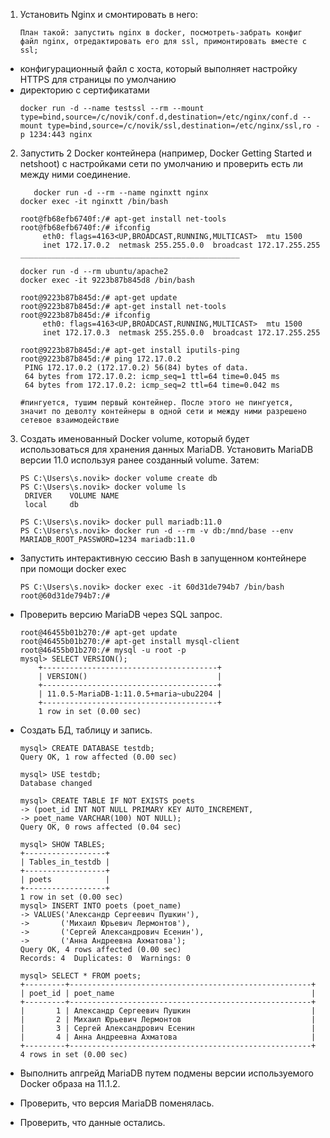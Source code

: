 1. Установить Nginx и смонтировать в него:
    ```
    План такой: запустить nginx в docker, посмотреть-забрать конфиг файл nginx, отредактировать его для ssl, примонтировать вместе с ssl;
    ```
- конфигурационный файл с хоста, который выполняет настройку HTTPS для страницы по умолчанию
- директорию с сертификатами
    ```
    docker run -d --name testssl --rm --mount type=bind,source=/c/novik/conf.d,destination=/etc/nginx/conf.d --mount type=bind,source=/c/novik/ssl,destination=/etc/nginx/ssl,ro -p 1234:443 nginx
    ```
2. Запустить 2 Docker контейнера (например, Docker Getting Started и netshoot) с настройками сети по умолчанию и проверить есть ли между ними соединение.
   ```
      docker run -d --rm --name nginxtt nginx
   docker exec -it nginxtt /bin/bash

   root@fb68efb6740f:/# apt-get install net-tools
   root@fb68efb6740f:/# ifconfig
        eth0: flags=4163<UP,BROADCAST,RUNNING,MULTICAST>  mtu 1500
        inet 172.17.0.2  netmask 255.255.0.0  broadcast 172.17.255.255
   _________________________________________________
   
   docker run -d --rm ubuntu/apache2
   docker exec -it 9223b87b845d8 /bin/bash

   root@9223b87b845d:/# apt-get update
   root@9223b87b845d:/# apt-get install net-tools
   root@9223b87b845d:/# ifconfig
        eth0: flags=4163<UP,BROADCAST,RUNNING,MULTICAST>  mtu 1500
        inet 172.17.0.3  netmask 255.255.0.0  broadcast 172.17.255.255

   root@9223b87b845d:/# apt-get install iputils-ping
   root@9223b87b845d:/# ping 172.17.0.2
    PING 172.17.0.2 (172.17.0.2) 56(84) bytes of data.
    64 bytes from 172.17.0.2: icmp_seq=1 ttl=64 time=0.045 ms
    64 bytes from 172.17.0.2: icmp_seq=2 ttl=64 time=0.042 ms

   #пингуется, тушим первый контейнер. После этого не пингуется, значит по деволту контейнеры в одной сети и между ними разрешено сетевое взаимодействие
   ```
   
3. Создать именованный Docker volume, который будет использоваться для хранения данных MariaDB. Установить MariaDB версии 11.0 используя ранее созданный volume. Затем:
   ```
   PS C:\Users\s.novik> docker volume create db
   PS C:\Users\s.novik> docker volume ls
    DRIVER    VOLUME NAME
    local     db
   
   PS C:\Users\s.novik> docker pull mariadb:11.0
   PS C:\Users\s.novik> docker run -d --rm -v db:/mnd/base --env MARIADB_ROOT_PASSWORD=1234 mariadb:11.0 
   ```
- Запустить интерактивную сессию Bash в запущенном контейнере при помощи docker exec
    ```
    PS C:\Users\s.novik> docker exec -it 60d31de794b7 /bin/bash
    root@60d31de794b7:/#
    ```
- Проверить версию MariaDB через SQL запрос.
    ```
    root@46455b01b270:/# apt-get update
    root@46455b01b270:/# apt-get install mysql-client
    root@46455b01b270:/# mysql -u root -p
    mysql> SELECT VERSION();
        +---------------------------------------+
        | VERSION()                             |
        +---------------------------------------+
        | 11.0.5-MariaDB-1:11.0.5+maria~ubu2204 |
        +---------------------------------------+
        1 row in set (0.00 sec) 
    ```
- Создать БД, таблицу и запись.
    ```
    mysql> CREATE DATABASE testdb;
    Query OK, 1 row affected (0.00 sec)

    mysql> USE testdb;
    Database changed

    mysql> CREATE TABLE IF NOT EXISTS poets
    -> (poet_id INT NOT NULL PRIMARY KEY AUTO_INCREMENT,
    -> poet_name VARCHAR(100) NOT NULL);
    Query OK, 0 rows affected (0.04 sec)
    
    mysql> SHOW TABLES;
    +------------------+
    | Tables_in_testdb |
    +------------------+
    | poets            |
    +------------------+
    1 row in set (0.00 sec)    
    mysql> INSERT INTO poets (poet_name)
    -> VALUES('Александр Сергеевич Пушкин'),
    ->       ('Михаил Юрьевич Лермонтов'),
    ->       ('Сергей Александрович Есенин'),
    ->       ('Анна Андреевна Ахматова');
    Query OK, 4 rows affected (0.00 sec)
    Records: 4  Duplicates: 0  Warnings: 0
    
    mysql> SELECT * FROM poets;
    +---------+------------------------------------------------------+
    | poet_id | poet_name                                            |
    +---------+------------------------------------------------------+
    |       1 | Александр Сергеевич Пушкин                           |
    |       2 | Михаил Юрьевич Лермонтов                             |
    |       3 | Сергей Александрович Есенин                          |
    |       4 | Анна Андреевна Ахматова                              |
    +---------+------------------------------------------------------+
    4 rows in set (0.00 sec)
    
    ```
- Выполнить апгрейд MariaDB путем подмены версии используемого Docker образа на 11.1.2.

- Проверить, что версия MariaDB поменялась.
- Проверить, что данные остались.
